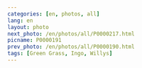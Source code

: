```yaml
---
categories: [en, photos, all]
lang: en
layout: photo
next_photo: /en/photos/all/P0000217.html
picname: P0000191
prev_photo: /en/photos/all/P0000190.html
tags: [Green Grass, Ingo, Willys]
---
```

